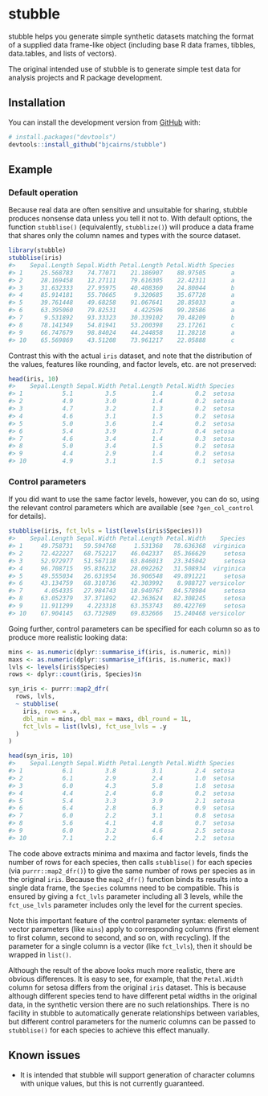 
<!-- README.md is generated from README.Rmd. Please edit that file -->

# stubble

<!-- badges: start -->

<!-- badges: end -->

stubble helps you generate simple synthetic datasets matching the format
of a supplied data frame-like object (including base R data frames,
tibbles, data.tables, and lists of vectors).

The original intended use of stubble is to generate simple test data for
analysis projects and R package development.

## Installation

You can install the development version from
[GitHub](https://github.com/) with:

``` r
# install.packages("devtools")
devtools::install_github("bjcairns/stubble")
```

## Example

### Default operation

Because real data are often sensitive and unsuitable for sharing,
stubble produces nonsense data unless you tell it not to. With default
options, the function `stubblise()` (equivalently, `stubblize()`) will
produce a data frame that shares only the column names and types with
the source dataset.

``` r
library(stubble)
stubblise(iris)
#>    Sepal.Length Sepal.Width Petal.Length Petal.Width Species
#> 1     25.568783    74.77071    21.186907    88.97505       a
#> 2     28.169458    12.27111    79.616305    22.42311       a
#> 3     31.632333    27.95975    40.408360    24.80044       b
#> 4     85.914181    55.70665     9.320685    35.67728       a
#> 5     39.761448    49.68258    91.067641    28.85033       a
#> 6     63.395060    79.82531     4.422596    99.28586       a
#> 7      9.531892    93.33323    30.339102    70.48209       b
#> 8     78.141349    54.81941    53.200398    23.17261       c
#> 9     66.747679    98.84024    44.244858    11.28218       a
#> 10    65.569869    43.51208    73.961217    22.05888       c
```

Contrast this with the actual `iris` dataset, and note that the
distribution of the values, features like rounding, and factor levels,
etc. are not preserved:

``` r
head(iris, 10)
#>    Sepal.Length Sepal.Width Petal.Length Petal.Width Species
#> 1           5.1         3.5          1.4         0.2  setosa
#> 2           4.9         3.0          1.4         0.2  setosa
#> 3           4.7         3.2          1.3         0.2  setosa
#> 4           4.6         3.1          1.5         0.2  setosa
#> 5           5.0         3.6          1.4         0.2  setosa
#> 6           5.4         3.9          1.7         0.4  setosa
#> 7           4.6         3.4          1.4         0.3  setosa
#> 8           5.0         3.4          1.5         0.2  setosa
#> 9           4.4         2.9          1.4         0.2  setosa
#> 10          4.9         3.1          1.5         0.1  setosa
```

### Control parameters

If you did want to use the same factor levels, however, you can do so,
using the relevant control parameters which are available (see
`?gen_col_control` for details).

``` r
stubblise(iris, fct_lvls = list(levels(iris$Species)))
#>    Sepal.Length Sepal.Width Petal.Length Petal.Width    Species
#> 1     49.758731   59.594768     1.531368   78.636368  virginica
#> 2     72.422227   68.752217    46.042337   85.366629     setosa
#> 3     52.972977   51.567118    63.846013   23.345042     setosa
#> 4     96.708715   95.836232    28.092262   31.508934  virginica
#> 5     49.555034   26.631954    36.906548   49.891221     setosa
#> 6     43.134759   68.310736    42.303992    8.988727 versicolor
#> 7      4.054335   27.984743    18.940767   84.578984     setosa
#> 8     63.052379   37.371892    42.363624   82.308245     setosa
#> 9     11.911299    4.223318    63.353743   80.422769     setosa
#> 10    67.904145   63.732989    69.832666   15.240468 versicolor
```

Going further, control parameters can be specified for each column so as
to produce more realistic looking data:

``` r
mins <- as.numeric(dplyr::summarise_if(iris, is.numeric, min))
maxs <- as.numeric(dplyr::summarise_if(iris, is.numeric, max))
lvls <- levels(iris$Species)
rows <- dplyr::count(iris, Species)$n

syn_iris <- purrr::map2_dfr(
  rows, lvls,
  ~ stubblise(
    iris, rows = .x,
    dbl_min = mins, dbl_max = maxs, dbl_round = 1L,
    fct_lvls = list(lvls), fct_use_lvls = .y
  )
)

head(syn_iris, 10)
#>    Sepal.Length Sepal.Width Petal.Length Petal.Width Species
#> 1           6.1         3.8          3.1         2.4  setosa
#> 2           6.1         2.9          2.4         1.0  setosa
#> 3           6.0         4.3          5.8         1.8  setosa
#> 4           4.4         2.4          6.8         0.2  setosa
#> 5           5.4         3.3          3.9         2.1  setosa
#> 6           6.4         2.8          6.3         0.9  setosa
#> 7           6.0         2.2          3.1         0.8  setosa
#> 8           5.6         4.1          4.8         0.7  setosa
#> 9           6.0         3.2          4.6         2.5  setosa
#> 10          7.1         2.2          6.4         2.2  setosa
```

The code above extracts minima and maxima and factor levels, finds the
number of rows for each species, then calls `stubblise()` for each
species (via `purrr::map2_dfr()`) to give the same number of rows per
species as in the original `iris`. Because the `map2_dfr()` function
binds its results into a single data frame, the `Species` columns need
to be compatible. This is ensured by giving a `fct_lvls` parameter
including all 3 levels, while the `fct_use_lvls` parameter includes only
the level for the current species.

Note this important feature of the control parameter syntax: elements of
vector parameters (like `mins`) apply to corresponding columns (first
element to first column, second to second, and so on, with recycling).
If the parameter for a single column is a vector (like `fct_lvls`), then
it should be wrapped in `list()`.

Although the result of the above looks much more realistic, there are
obvious differences. It is easy to see, for example, that the
`Petal.Width` column for setosa differs from the original `iris`
dataset. This is because although different species tend to have
different petal widths in the original data, in the synthetic version
there are no such relationships. There is no facility in stubble to
automatically generate relationships between variables, but different
control parameters for the numeric columns can be passed to
`stubblise()` for each species to achieve this effect manually.

## Known issues

  - It is intended that stubble will support generation of character
    columns with unique values, but this is not currently guaranteed.
